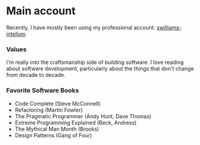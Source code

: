 # Main account
Recently, I have mostly been using my professional account: [swilliams-intellum](https://github.com/swilliams-intellum).

### Values
I'm really into the craftsmanship side of building software. I love reading about software development, particularly about the things that don't change from decade to decade.

### Favorite Software Books
- Code Complete (Steve McConnell)
- Refactoring (Martin Fowler)
- The Pragmatic Programmer (Andy Hunt, Dave Thomas)
- Extreme Programming Explained (Beck, Andress)
- The Mythical Man Month (Brooks)
- Design Patterns (Gang of Four)
